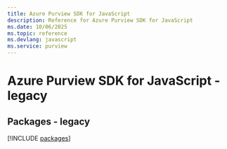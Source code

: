```yaml
---
title: Azure Purview SDK for JavaScript
description: Reference for Azure Purview SDK for JavaScript
ms.date: 10/06/2025
ms.topic: reference
ms.devlang: javascript
ms.service: purview
---
```

# Azure Purview SDK for JavaScript - legacy
## Packages - legacy
[!INCLUDE [packages](purview-index.md)]